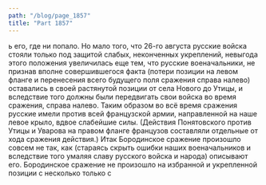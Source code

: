 ```yaml
---
path: "/blog/page_1857"
title: "Part 1857"
---
```


ь его, где ни попало.
Но мало того, что 26-го августа русские войска стояли только под защитой слабых, неконченных укреплений, невыгода этого положения увеличилась еще тем, что русские военачальники, не признав вполне совершившегося факта (потери позиции на левом фланге и перенесения всего будущего поля сражения справа налево) оставались в своей растянутой позиции от села Нового до Утицы, и вследствие того должны были передвигать свои войска во время сражения, справа налево. Таким образом во всё время сражения русские имели против всей французской армии, направленной на наше левое крыло, вдвое слабейшие силы. (Действия Понятовского против Утицы и Уварова на правом фланге французов составляли отдельные от хода сражения действия.)
Итак Бородинское сражение произошло совсем не так, как (стараясь скрыть ошибки наших военачальников и вследствие того умаляя славу русского войска и народа) описывают его. Бородинское сражение не произошло на избранной и укрепленной позиции с несколько только с

